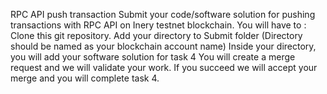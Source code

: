 RPC API push transaction Submit your code/software solution for pushing transactions with RPC API on Inery testnet blockchain. You will have to : Clone this git repository. Add your directory to Submit folder (Directory should be named as your blockchain account name) Inside your directory, you will add your software solution for task 4 You will create a merge request and we will validate your work. If you succeed we will accept your merge and you will complete task 4.
